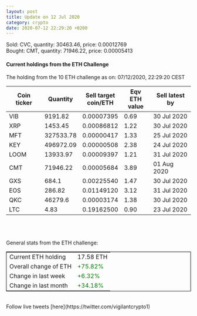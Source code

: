 ```yaml
---
layout: post
title: Update on 12 Jul 2020
category: crypto
date: 2020-07-12 22:29:20 +0200
---
```

<!-- Global site tag (gtag.js) - Google Analytics -->
<script async src="https://www.googletagmanager.com/gtag/js?id=UA-103831149-5"></script>
<script>
  window.dataLayer = window.dataLayer || [];
  function gtag(){dataLayer.push(arguments);}
  gtag('js', new Date());

  gtag('config', 'UA-103831149-5');
</script>
Sold: CVC, quantity:     30463.46, price:   0.00012769<br>Bought: CMT, quantity:     71946.22, price:   0.00005413<br>

#### Current holdings from the ETH Challenge

The holding from the 10 ETH challenge as on: 07/12/2020, 22:29:20 CEST

|Coin ticker|Quantity|Sell target<br>coin/ETH|Eqv ETH<br>value|Sell latest by|
|-----------|--------|-----------|-----------|--------------|
VIB|9191.82|  0.00007395|0.69|30 Jul 2020|
XRP|1453.45|  0.00086812|1.22|30 Jul 2020|
MFT|327533.78|  0.00000417|1.33|25 Jul 2020|
KEY|496972.09|  0.00000508|2.38|24 Jul 2020|
LOOM|13933.97|  0.00009397|1.21|31 Jul 2020|
CMT|71946.22|  0.00005684|3.89|01 Aug 2020|
GXS|684.1|  0.00225540|1.47|30 Jul 2020|
EOS|286.82|  0.01149120|3.12|31 Jul 2020|
QKC|46279.6|  0.00003174|1.38|30 Jul 2020|
LTC|4.83|  0.19162500|0.90|23 Jul 2020|

<br>
<br>
<br>
General stats from the ETH challenge:

<table style="border:1px solid black;margin-left:auto;margin-right:auto;">
	<tbody>
	<tr>
		<td>Current ETH holding</td>
		<td>     17.58 ETH</td>
	</tr>
	<tr>
		<td>Overall change of ETH</td>
		<td><font color="green">+75.82%</font></td>
	</tr>
	<tr>
		<td>Change in last week</td>
		<td><font color="green">+6.32%</font></td>
	</tr>
	<tr>
		<td>Change in last month</td>
		<td><font color="green">+34.18%</font></td>
	</tr>
	</tbody>
</table>

<br>
Follow live tweets [here](https://twitter.com/vigilantcrypto1)
<br>
<br>